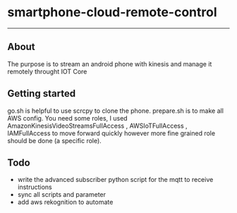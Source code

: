 # smartphone-cloud-remote-control
***
## About
The purpose is to stream an android phone with kinesis and manage it remotely throught IOT Core

## Getting started
go.sh is helpful to use scrcpy to clone the phone. 
prepare.sh is to make all AWS config. 
You need some roles, I used AmazonKinesisVideoStreamsFullAccess , AWSIoTFullAccess , IAMFullAccess to move forward quickly however more fine grained role should be done (a specific role).

## Todo
- write the advanced subscriber python script for the mqtt to receive instructions
- sync all scripts and parameter
- add aws rekognition to automate


